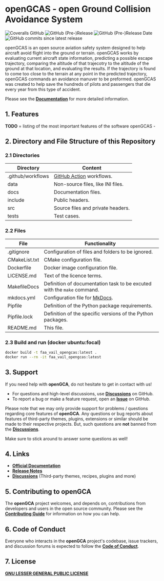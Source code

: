 # openGCAS - open Ground Collision Avoidance System

![Coveralls GitHub](https://img.shields.io/coveralls/github/FAA-VAIL-Project/openGCA.svg)
![GitHub (Pre-)Release](https://img.shields.io/github/v/release/FAA-VAIL-Project/openGCAS?include_prereleases)
![GitHub (Pre-)Release Date](https://img.shields.io/github/release-date-pre/FAA-VAIL-Project/openGCAS)
![GitHub commits since latest release](https://img.shields.io/github/commits-since/FAA-VAIL-Project/openGCAS/0.9.6)

openGCAS is an open source aviation safety system designed to help aircraft avoid flight into the ground or terrain.  openGCAS works by evaluating current aircraft state information, predicting a possible escape trajectory, comparing the altitude of that trajecotry to the altitude of the ground at that location, and evaluating the results.  If the trajectory is found to come too close to the terrain at any point in the predicted trajectory, openGCAS commands an avoidance manuver to be preformed.  openGCAS was created to help save the hundreds of pilots and passengers that die every year from this type of accident. 

Please see the **[Documentation](https://faa-vail-project.github.io/openGCAS/)** for more detailed information.

## 1. Features

**TODO** = listing of the most important features of the software openGCAS -

## 2. Directory and File Structure of this Repository

### 2.1 Directories

| Directory         | Content                                                |
|-------------------|--------------------------------------------------------|
| .github/workflows | [GitHub Action](https://github.com/actions) workflows. |
| data              | Non-source files, like INI files.                      |
| docs              | Documentation files.                                   |
| include           | Public headers.                                        |
| src               | Source files and private headers.                      |
| tests             | Test cases.                                            |

### 2.2 Files

| File          | Functionality                                                           |
|---------------|-------------------------------------------------------------------------|
| .gitignore    | Configuration of files and folders to be ignored.                       |
| CMakeList.txt | CMake configuration file.                                               |
| Dockerfile    | Docker image configuration file.                                        |
| LICENSE.md    | Text of the licence terms.                                              |
| MakefileDocs  | Definition of documentation task to be excuted with the `make` command. |
| mkdocs.yml    | Configuration file for [MkDocs](https://github.com/mkdocs/mkdocs/).     |
| Pipfile       | Definition of the Python package requirements.                          |
| Pipfile.lock  | Definition of the specific versions of the Python packages.             |
| README.md     | This file.                                                              |

### 2.3 Build and run (docker ubuntu:focal)

```sh
docker build -t faa_vail_opengcas:latest .
docker run --rm -it faa_vail_opengcas:latest
```

## 3. Support

If you need help with **openGCA**, do not hesitate to get in contact with us!

- For questions and high-level discussions, use **[Discussions](https://github.com/FAA-VAIL-Project/openGCA/discussions)** on GitHub.
- To report a bug or make a feature request, open an **[Issue](https://github.com/FAA-VAIL-Project/openGCA/issues)** on GitHub.

Please note that we may only provide support for problems / questions regarding core features of **openGCA**.
Any questions or bug reports about features of third-party themes, plugins, extensions or similar should be made to their respective projects.
But, such questions are **not** banned from the **[Discussions](https://github.com/FAA-VAIL-Project/openGCA/discussions)**.

Make sure to stick around to answer some questions as well!

## 4. Links

- **[Official Documentation](https://faa-vail-project.github.io/openGCAS/)**
- **[Release Notes](https://faa-vail-project.github.io/openGCAS/release_notes)**
- **[Discussions](https://github.com/FAA-VAIL-Project/openGCA/discussions)** (Third-party themes, recipes, plugins and more)

## 5. Contributing to openGCA

The **openGCA** project welcomes, and depends on, contributions from developers and users in the open source community.
Please see the **[Contributing Guide](https://faa-vail-project.github.io/openGCAS/contributing)** for
information on how you can help.

## 6. Code of Conduct

Everyone who interacts in the **openGCA** project's codebase, issue trackers, and discussion forums is expected to follow the **[Code of Conduct](https://faa-vail-project.github.io/openGCAS/code_of_conduct)**.

## 7. License

**[GNU LESSER GENERAL PUBLIC LICENSE](https://faa-vail-project.github.io/openGCAS/LICENSE/)**
